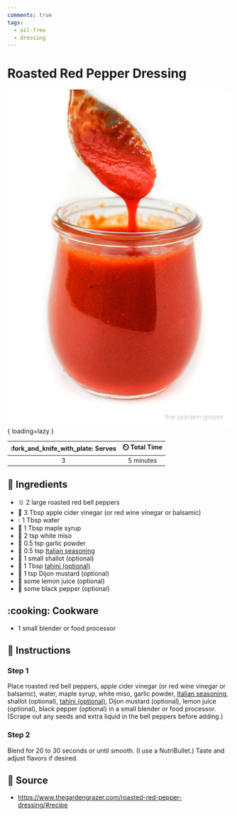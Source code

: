 ```yaml
---
comments: true
tags:
  - oil-free
  - dressing
---
```

# Roasted Red Pepper Dressing

![Roasted Red Pepper Dressing][1]{ loading=lazy }

| :fork_and_knife_with_plate: Serves | :timer_clock: Total Time |
|:----------------------------------:|:-----------------------: |
| 3 | 5 minutes |

## :salt: Ingredients

- :bell_pepper: 2 large roasted red bell peppers
- :sake: 3 Tbsp apple cider vinegar (or red wine vinegar or balsamic)
- :droplet: 1 Tbsp water
- :maple_leaf: 1 Tbsp maple syrup
- :ramen: 2 tsp white miso
- :garlic: 0.5 tsp garlic powder
- :herb: 0.5 tsp [Italian seasoning][3]
- :onion: 1 small shallot (optional)
- :seedling: 1 Tbsp [tahini (optional)][2]
- :hotdog: 1 tsp Dijon mustard (optional)
- :lemon: some lemon juice (optional)
- :salt: some black pepper (optional)

## :cooking: Cookware

- 1 small blender or food processor

## :pencil: Instructions

### Step 1

Place roasted red bell peppers, apple cider vinegar (or red wine vinegar or balsamic), water, maple syrup, white miso,
garlic powder, [Italian seasoning][3], shallot (optional), [tahini (optional)][2], Dijon mustard (optional), lemon
juice (optional), black pepper (optional) in a small blender or food processor. (Scrape out any seeds and extra liquid
in the bell peppers before adding.)

### Step 2

Blend for 20 to 30 seconds or until smooth. (I use a NutriBullet.) Taste and adjust flavors if desired.

## :link: Source

- <https://www.thegardengrazer.com/roasted-red-pepper-dressing/#recipe>

[1]: <../assets/images/roasted-red-pepper-dressing.jpg>
[2]: <../sauces-and-dressings/tahini.md>
[3]: <../ingredients/seasonings/italian-seasoning.md>
